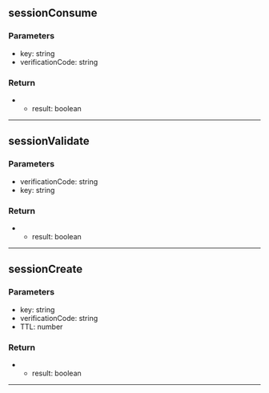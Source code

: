 ## sessionConsume
### Parameters
- key: string
- verificationCode: string

### Return
- - result: boolean

--------------------------------------------
## sessionValidate
### Parameters
- verificationCode: string
- key: string

### Return
- - result: boolean

--------------------------------------------
## sessionCreate
### Parameters
- key: string
- verificationCode: string
- TTL: number

### Return
- - result: boolean

--------------------------------------------
